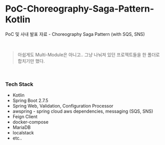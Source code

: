 # PoC-Choreography-Saga-Pattern-Kotlin
PoC 및 사내 발표 자료 - Choreography Saga Pattern (with SQS, SNS)

<br/>

> 아쉽게도 Multi-Module은 아니고.. 그냥 나눠져 있던 프로젝트들을 한 폴더로 합치기만 했다.

<br/>

### Tech Stack
- Kotlin
- Spring Boot 2.7.5 
- Spring Web, Validation, Configuration Processor
- awspring - spring cloud aws dependencies, messaging (SQS, SNS)
- Feign Client
- docker-compose
- MariaDB
- localstack
- etc.. 